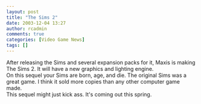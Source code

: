 ```yaml
---
layout: post
title: "The Sims 2"
date: 2003-12-04 13:27
author: rcadmin
comments: true
categories: [Video Game News]
tags: []
---
```

After releasing the Sims and several expansion packs for it, Maxis is making The Sims 2. It will have a new graphics and lighting engine.
<br />
On this sequel your Sims are born, age, and die. The original Sims was a great game. I think it sold more copies than any other computer game made. 
<br />
This sequel might just kick ass. It's coming out this spring.
